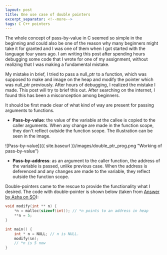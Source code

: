 ```yaml
---
layout: post
title: One use case of double pointers
excerpt_separator: <!--more-->
tags: C C++ pointers
---
```


The whole concept of pass-by-value in C seemed so simple in the beginning and could also be one of the reason why many beginners might take it for granted and I was one of them when I got started with the language four years ago. I am writing this post after spending hours debugging some code that I wrote for one of my assignment, without realizing that I was making a fundamental mistake.

 <!--more-->

My mistake in brief, I tried to pass a null_ptr to a function, which was supposed to make and image on the heap and modify the pointer which was null_ptr previously. After hours of debugging, I realized the mistake I made. This post will try to brief this out. After searching on the internet, I found this has been a misconception among beginners.

It should be first made clear of what kind of way are present for passing arguments to functions.

* **Pass-by-value**: the value of the variable at the callee is copied to the caller arguments. When any change are made in the function scope, they don't reflect outside the function scope. The illustration can be seen in the image.

![Pass-by-value]({{ site.baseurl }}/images/double_ptr_prog.png "Working of pass-by-value")

* **Pass-by-address**: as an argument to the caller function, the address of the variable is passed, unlike previous case. When the address is deferenced and any changes are made to the variable, they reflect outside the function scope.

Double-pointers came to the rescue to provide the functionality what I desired. The code with double-pointer is shown below (taken from [Answer by Asha on SO](https://stackoverflow.com/questions/5580761/why-use-double-indirection-or-why-use-pointers-to-pointers)):

```c
void modify(int ** n) {
    *n = malloc(sizeof(int)); // *n points to an address in heap
    **n = 5;
}

int main() {
    int * n = NULL; // n is NULL.
    modify(&n);
    // *n is 5 now
}
```
